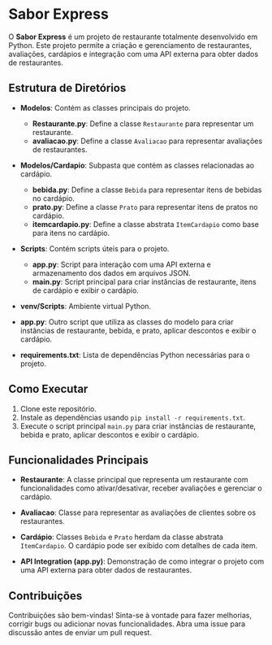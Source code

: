 # Sabor Express

O **Sabor Express** é um projeto de restaurante totalmente desenvolvido em Python. Este projeto permite a criação e gerenciamento de restaurantes, avaliações, cardápios e integração com uma API externa para obter dados de restaurantes.

## Estrutura de Diretórios

- **Modelos**: Contém as classes principais do projeto.
  - **Restaurante.py**: Define a classe `Restaurante` para representar um restaurante.
  - **avaliacao.py**: Define a classe `Avaliacao` para representar avaliações de restaurantes.

- **Modelos/Cardapio**: Subpasta que contém as classes relacionadas ao cardápio.
  - **bebida.py**: Define a classe `Bebida` para representar itens de bebidas no cardápio.
  - **prato.py**: Define a classe `Prato` para representar itens de pratos no cardápio.
  - **itemcardapio.py**: Define a classe abstrata `ItemCardapio` como base para itens no cardápio.

- **Scripts**: Contém scripts úteis para o projeto.
  - **app.py**: Script para interação com uma API externa e armazenamento dos dados em arquivos JSON.
  - **main.py**: Script principal para criar instâncias de restaurante, itens de cardápio e exibir o cardápio.

- **venv/Scripts**: Ambiente virtual Python.

- **app.py**: Outro script que utiliza as classes do modelo para criar instâncias de restaurante, bebida, e prato, aplicar descontos e exibir o cardápio.

- **requirements.txt**: Lista de dependências Python necessárias para o projeto.

## Como Executar

1. Clone este repositório.
2. Instale as dependências usando `pip install -r requirements.txt`.
3. Execute o script principal `main.py` para criar instâncias de restaurante, bebida e prato, aplicar descontos e exibir o cardápio.

## Funcionalidades Principais

- **Restaurante**: A classe principal que representa um restaurante com funcionalidades como ativar/desativar, receber avaliações e gerenciar o cardápio.

- **Avaliacao**: Classe para representar as avaliações de clientes sobre os restaurantes.

- **Cardápio**: Classes `Bebida` e `Prato` herdam da classe abstrata `ItemCardapio`. O cardápio pode ser exibido com detalhes de cada item.

- **API Integration (app.py)**: Demonstração de como integrar o projeto com uma API externa para obter dados de restaurantes.

## Contribuições

Contribuições são bem-vindas! Sinta-se à vontade para fazer melhorias, corrigir bugs ou adicionar novas funcionalidades. Abra uma issue para discussão antes de enviar um pull request.
